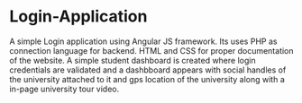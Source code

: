 # Login-Application
A simple Login application using Angular JS framework. Its uses PHP as connection language for backend.
HTML and CSS for proper documentation of the website.
A simple student dashboard is created where login credentials are validated and a dashbboard appears with social handles
of the university attached to it and gps location of the university along with a in-page university tour video.
